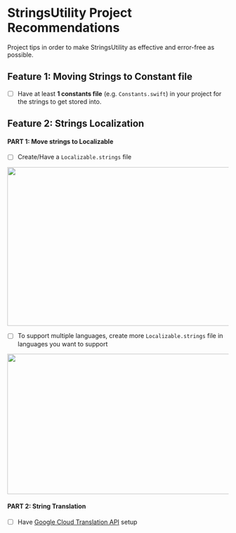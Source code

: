 # StringsUtility Project Recommendations
Project tips in order to make StringsUtility as effective and error-free as possible.

## Feature 1: Moving Strings to Constant file
- [ ] Have at least __1 constants file__ (e.g. ```Constants.swift```) in your project for the strings to get stored into.

## Feature 2: Strings Localization

#### PART 1: Move strings to Localizable
- [ ] Create/Have a ```Localizable.strings``` file
<img src="https://github.com/SamuelFolledo/StringsUtility/blob/master/static/gifs/startLocalizable.gif" width="640" height="362">

- [ ] To support multiple languages, create more ```Localizable.strings``` file in languages you want to support
<img src="https://github.com/SamuelFolledo/StringsUtility/blob/master/static/gifs/multipleLocalizable.gif" width="640" height="320">

#### PART 2: String Translation
- [ ] Have [Google Cloud Translation API](https://console.cloud.google.com/apis/library/translate.googleapis.com?q=translation&project=go-makesite&folder&organizationId) setup